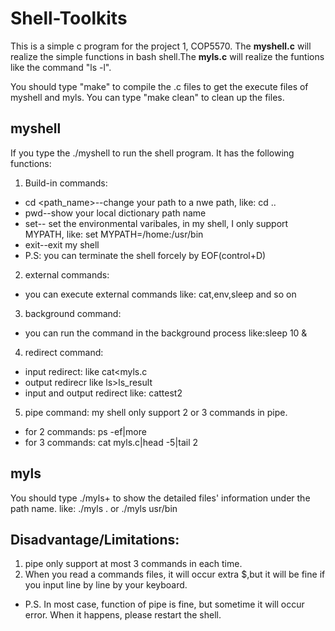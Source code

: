 # Shell-Toolkits
This is a simple c program for the project 1, COP5570. The **myshell.c** will realize the simple functions in bash shell.The **myls.c** will realize the funtions like the command "ls -l".

You should type "make" to compile the .c files to get the execute files of myshell and myls. You can type "make clean" to clean up the files.

## myshell
If you type the ./myshell to run the shell program. It has the following functions:
1. Build-in commands:
 - cd <path_name>--change your path to a nwe path, like: cd ..
 - pwd--show your local dictionary path name
 - set-- set the environmental varibales, in my shell, I only support MYPATH, like: set MYPATH=/home:/usr/bin
 - exit--exit my shell
 - P.S: you can terminate the shell forcely by EOF(control+D)

2. external commands:
 - you can execute external commands like: cat,env,sleep and so on

3. background command:
 - you can run the command in the background process like:sleep 10 &

4. redirect command:
 - input redirect: like cat<myls.c
 - output redirecr like ls>ls_result
 - input and output redirect like: cat<test>test2

5. pipe command:
my shell only support 2 or 3 commands in pipe.
- for 2 commands: ps -ef|more
- for 3 commands: cat myls.c|head -5|tail 2

## myls
You should type ./myls+<path name> to show the detailed files' information under the path name.
like:  ./myls .   or ./myls usr/bin


## Disadvantage/Limitations:
1. pipe only support at most 3 commands in each time.
2. When you read a commands files, it will occur extra $,but it will be fine if you input line by line by your keyboard.
- P.S. In most case, function of pipe is fine, but sometime it will occur error. When it happens, please restart the shell.  



